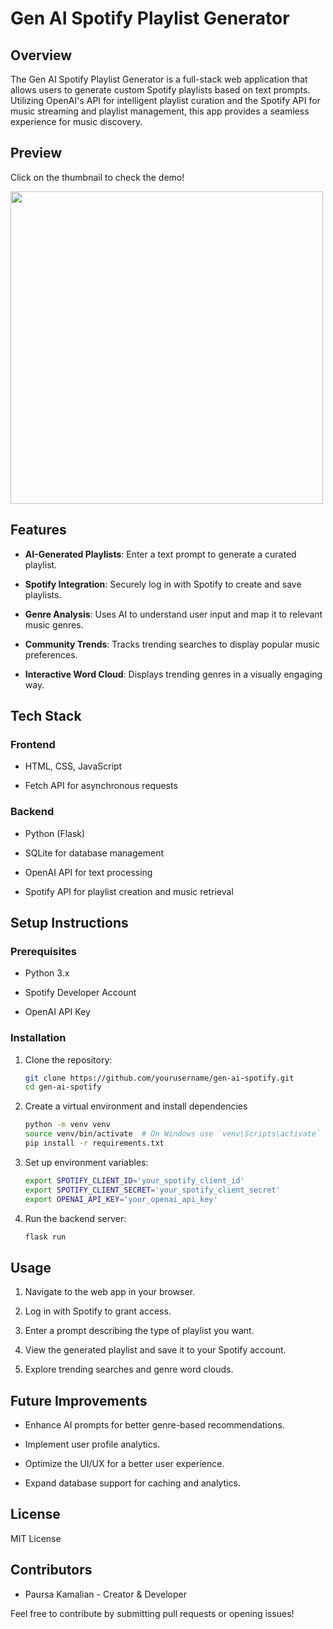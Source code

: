 # Gen AI Spotify Playlist Generator

## Overview

The Gen AI Spotify Playlist Generator is a full-stack web application that allows users to generate custom Spotify playlists based on text prompts. Utilizing OpenAI's API for intelligent playlist curation and the Spotify API for music streaming and playlist management, this app provides a seamless experience for music discovery.

## Preview

Click on the thumbnail to check the demo!

[<img src="https://drive.google.com/thumbnail?id=1jSpdPIVtSHjyqMd2dq-SfnHDlwFmJK6M" width="500" height="auto">](https://drive.google.com/file/d/1jSpdPIVtSHjyqMd2dq-SfnHDlwFmJK6M/view)


## Features

- **AI-Generated Playlists**: Enter a text prompt to generate a curated playlist.

- **Spotify Integration**: Securely log in with Spotify to create and save playlists.

- **Genre Analysis**: Uses AI to understand user input and map it to relevant music genres.

- **Community Trends**: Tracks trending searches to display popular music preferences.

- **Interactive Word Cloud**: Displays trending genres in a visually engaging way.

## Tech Stack

### Frontend

-  HTML, CSS, JavaScript

- Fetch API for asynchronous requests

### Backend

- Python (Flask)

- SQLite for database management

- OpenAI API for text processing

- Spotify API for playlist creation and music retrieval

## Setup Instructions

### Prerequisites

- Python 3.x

- Spotify Developer Account

- OpenAI API Key

### Installation

1. Clone the repository:
   ```sh
   git clone https://github.com/yourusername/gen-ai-spotify.git
   cd gen-ai-spotify

2. Create a virtual environment and install dependencies
   ```sh
   python -m venv venv
   source venv/bin/activate  # On Windows use `venv\Scripts\activate`
   pip install -r requirements.txt

3. Set up environment variables:
   ```sh
   export SPOTIFY_CLIENT_ID='your_spotify_client_id'
   export SPOTIFY_CLIENT_SECRET='your_spotify_client_secret'
   export OPENAI_API_KEY='your_openai_api_key'

4. Run the backend server:
   ```sh
   flask run

## Usage

1. Navigate to the web app in your browser.

2. Log in with Spotify to grant access.

3. Enter a prompt describing the type of playlist you want.

4. View the generated playlist and save it to your Spotify account.

5. Explore trending searches and genre word clouds.

## Future Improvements

- Enhance AI prompts for better genre-based recommendations.

- Implement user profile analytics.

- Optimize the UI/UX for a better user experience.

- Expand database support for caching and analytics.

## License

MIT License

## Contributors

- Paursa Kamalian - Creator & Developer

Feel free to contribute by submitting pull requests or opening issues!
